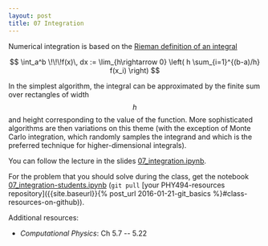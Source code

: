 ```yaml
---
layout: post
title: 07 Integration
---
```


Numerical integration is based on the [Rieman definition of an integral](http://mathworld.wolfram.com/RiemannIntegral.html)

$$
\int_a^b \!\!\!f(x)\, dx :=
   \lim_{h\rightarrow 0} \left( h \sum_{i=1}^{(b-a)/h} f(x_i) \right)
$$

In the simplest algorithm, the integral can be approximated by the
finite sum over rectangles of width $$h$$ and height corresponding to
the value of the function. More sophisticated algorithms are then
variations on this theme (with the exception of Monte Carlo
integration, which randomly samples the integrand and which is the
preferred technique for higher-dimensional integrals).

You can follow the lecture in the slides
[07_integration.ipynb](http://nbviewer.jupyter.org/format/slides/github/ASU-CompMethodsPhysics-PHY494/PHY494-resources/blob/master/07_integration/07_integration-part-1.ipynb).

For the problem that you should solve during the class, get the
notebook
[07_integration-students.ipynb](http://nbviewer.jupyter.org/github/ASU-CompMethodsPhysics-PHY494/PHY494-resources/blob/master/07_integration/07_integration-students.ipynb)
(`git pull` [your PHY494-resources repository]({{site.baseurl}}{% post_url 2016-01-21-git_basics %}#class-resources-on-github)).

Additional resources:

* _Computational Physics_: Ch 5.7 -- 5.22


